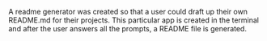 A readme generator was created so that a user could draft up their own README.md for their projects. This particular app is created in the terminal and after the user answers all the prompts, a README file is generated. 